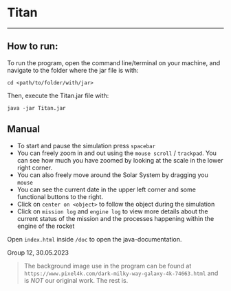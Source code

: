 # Titan

---
## How to run:
To run the program, open the command line/terminal on your machine, and navigate to the folder where the
jar file is with:

``cd <path/to/folder/with/jar>``

Then, execute the Titan.jar file with:

``java -jar Titan.jar``


## Manual

- To start and pause the simulation press `spacebar`
- You can freely zoom in and out using the `mouse scroll` / `trackpad`. You can see how much you have zoomed by looking at the scale in the lower right corner.
- You can also freely move around the Solar System by dragging you `mouse`
- You can see the current date in the upper left corner and some functional buttons to the right.
- Click on `center on <object>` to follow the object during the simulation
- Click on `mission log` and `engine log` to view more details about the current status of the mission and the processes happening within the engine of the rocket

Open `index.html` inside `/doc` to open the java-documentation.

Group 12, 30.05.2023
>The background image use in the program can be found at ``https://www.pixel4k.com/dark-milky-way-galaxy-4k-74663.html`` and is <em>NOT</em> our original work. The rest is.